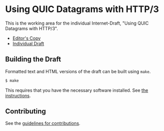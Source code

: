 # Using QUIC Datagrams with HTTP/3

This is the working area for the individual Internet-Draft, "Using QUIC Datagrams with HTTP/3".

* [Editor's Copy](https://davidschinazi.github.io/draft-h3-datagram/draft-schinazi-masque-h3-datagram.html)
* [Individual Draft](https://tools.ietf.org/html/draft-schinazi-masque-h3-datagram)

## Building the Draft

Formatted text and HTML versions of the draft can be built using `make`.

```sh
$ make
```

This requires that you have the necessary software installed.  See
[the instructions](https://github.com/martinthomson/i-d-template/blob/master/doc/SETUP.md).


## Contributing

See the
[guidelines for contributions](https://github.com/DavidSchinazi/draft-h3-datagram/blob/master/CONTRIBUTING.md).
